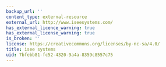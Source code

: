```yaml
---
backup_url: ''
content_type: external-resource
external_url: http://www.iseesystems.com/
has_external_licence_warning: true
has_external_license_warning: true
is_broken: ''
license: https://creativecommons.org/licenses/by-nc-sa/4.0/
title: isee systems
uid: 7bfebb81-fc52-4320-9a4a-8359c8557c75
---
```

